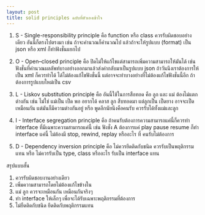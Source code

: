 ```yaml
---
layout: post
title: solid principles ฉบับที่ตัวเองเข้าใจ
---
```


1. S - Single-responsibility principle คือ function หรือ class ควรรับผิดชอบอย่างเดียว อันนี้ก็ตรงไปตรงมา เช่น 
   ถ้าจะคำนวณก็คำนวณไป แล้วถ้าจะให้รูปแบบ (format) เป็น json หรือ xml ก็ทำฟังชั่นแยกไป
   
2. O - Open–closed principle คือ ปิดไม่ให้แก้ไขแต่สามารถเพิ่มความสามารถให้มันได้ เช่น 
   ฟังชั่นที่คำนวณผลลัพท์บางอย่างออกมาแล้วส่งค่ากลับมาเป็นรูปแบบ json ถ้าวันนึงเราต้องการให้เป็น xml ก็ควรทำได้ ได้ไม่ต้องแก้ไขฟังชั่นนี้ แต่อาจจะทำบางอย่างที่ไม่ต้องแก้ไขฟังชั่นนี้อีก ถ้าต้องการรูปแบบใหม่เป็น csv
   
3. L - Liskov substitution principle คือ อันนี้ใช้ในการสือทอด คือ ลูก และ แม่ ต้องไม่แตกต่างกัน เช่น 
   ไม่ใช่ แม่เป็น เป็ด พอ อยากได้ คลาส ลูก สืบทอดมา แต่ลูกเป็น เป็ดยาง อาจจะเป็ดเหมือนกัน แต่มันก็มีความต่างกันอยู่ หรือ พูดอีกนัยนึงคือคนรับ ควรรับได้ทั้งแม่และลูก
   
4. I - Interface segregation principle คือ ถ้าคนรับต้องการความสามารถแค่นี้ก็ควรทำ interface ที่มีเฉพาะความสามารถแค่นี้ เช่น 
   ฟังชั่ง A ต้องการแค่ play pause resume ก็ทำ interface แค่นี้ ไม่ต้องมี stop, rewind, replay หรืออะไร ที่ คนรับไม่ต้องการ
   
5. D - Dependency inversion principle คือ ไม่ควรยึดติดกับชนิด ควรรับเป็นพฤติกรรมแทน หรือ ไม่ควรรับเป็น type, class หรืออะไร รับเป็น interface แทน


สรุปแบบสั้น
1. ควรรับผิดชอบงานอย่างเดียว
2. เพิ่มความสามารถโดยไม่ต้องแก้ไขข้างใน
3. แม่ ลูก ควรจะเหมือนกัน เหมือนกันจริงๆ
4. ทำ interface ให้เล็กๆ เพื่อจะได้รับเฉพาะพฤติกรรมที่ต้องการ
5. ไม่ยืดติดกับชนิด ยึดติดกับพฤติกรรมแทน

